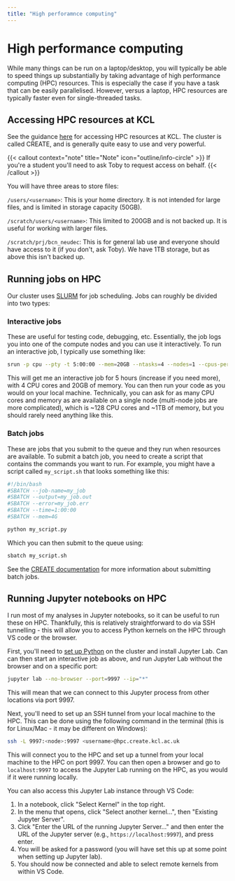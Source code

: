 ```yaml
---
title: "High perforamnce computing"
---
```


# High performance computing

While many things can be run on a laptop/desktop, you will typically be able to speed things up substantially by taking advantage of high performance computing (HPC) resources. This is especially the case if you have a task that can be easily parallelised. However, versus a laptop, HPC resources are typically faster even for single-threaded tasks.

## Accessing HPC resources at KCL

See the guidance [here](https://docs.er.kcl.ac.uk/CREATE/requesting_access/) for accessing HPC resources at KCL. The cluster is called CREATE, and is generally quite easy to use and very powerful.

{{< callout context="note" title="Note" icon="outline/info-circle" >}}
If you're a student you'll need to ask Toby to request access on behalf.
{{< /callout >}}

You will have three areas to store files:

`/users/<username>`: This is your home directory. It is not intended for large files, and is limited in storage capacity (50GB).

`/scratch/users/<username>`: This limited to 200GB and is not backed up. It is useful for working with larger files.

`/scratch/prj/bcn_neudec`: This is for general lab use and everyone should have access to it (if you don't, ask Toby). We have 1TB storage, but as above this isn't backed up.

## Running jobs on HPC

Our cluster uses [SLURM](https://slurm.schedmd.com/quickstart.html) for job scheduling. Jobs can roughly be divided into two types:

### Interactive jobs

These are useful for testing code, debugging, etc. Essentially, the job logs you into one of the compute nodes and you can use it interactively. To run an interactive job, I typically use something like:

```bash
srun -p cpu --pty -t 5:00:00 --mem=20GB --ntasks=4 --nodes=1 --cpus-per-task=1 /bin/bash
```

This will get me an interactive job for 5 hours (increase if you need more), with 4 CPU cores and 20GB of memory. You can then run your code as you would on your local machine. Technically, you can ask for as many CPU cores and memory as are available on a single node (multi-node jobs are more complicated), which is ~128 CPU cores and ~1TB of memory, but you should rarely need anything like this.

### Batch jobs

These are jobs that you submit to the queue and they run when resources are available. To submit a batch job, you need to create a script that contains the commands you want to run. For example, you might have a script called `my_script.sh` that looks something like this:

```bash
#!/bin/bash
#SBATCH --job-name=my_job
#SBATCH --output=my_job.out
#SBATCH --error=my_job.err
#SBATCH --time=1:00:00
#SBATCH --mem=4G

python my_script.py
```

Which you can then submit to the queue using:

```bash
sbatch my_script.sh
```

See the [CREATE documentation](https://docs.er.kcl.ac.uk/CREATE/running_jobs/) for more information about submitting batch jobs.

## Running Jupyter notebooks on HPC

I run most of my analyses in Jupyter notebooks, so it can be useful to run these on HPC. Thankfully, this is relatively straightforward to do via SSH tunnelling - this will allow you to access Python kernels on the HPC through VS code or the browser.

First, you'll need to [set up Python](../general_coding/installing_python/) on the cluster and install Jupyter Lab. Can can then start an interactive job as above, and run Jupyter Lab without the browser and on a specific port:

```bash
jupyter lab --no-browser --port=9997 --ip="*"
```

This will mean that we can connect to this Jupyter process from other locations via port 9997.

Next, you'll need to set up an SSH tunnel from your local machine to the HPC. This can be done using the following command in the terminal (this is for Linux/Mac - it may be different on Windows):

```bash
ssh -L 9997:<node>:9997 <username>@hpc.create.kcl.ac.uk
```

This will connect you to the HPC and set up a tunnel from your local machine to the HPC on port 9997. You can then open a browser and go to `localhost:9997` to access the Jupyter Lab running on the HPC, as you would if it were running locally.

You can also access this Jupyter Lab instance through VS Code:

1. In a notebook, click "Select Kernel" in the top right.
2. In the menu that opens, click "Select another kernel...", then "Existing Jupyter Server".
3. Clck "Enter the URL of the running Jupyter Server..." and then enter the URL of the Jupyter server (e.g., `https://localhost:9997`), and press enter.
4. You will be asked for a password (you will have set this up at some point when setting up Jupyter lab).
5. You should now be connected and able to select remote kernels from within VS Code.
